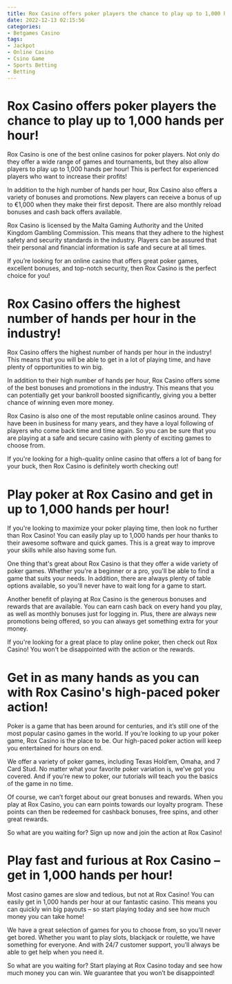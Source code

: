 ```yaml
---
title: Rox Casino offers poker players the chance to play up to 1,000 hands per hour!
date: 2022-12-13 02:15:56
categories:
- Betgames Casino
tags:
- Jackpot
- Online Casino
- Csino Game
- Sports Betting
- Betting
---
```



#  Rox Casino offers poker players the chance to play up to 1,000 hands per hour!

Rox Casino is one of the best online casinos for poker players. Not only do they offer a wide range of games and tournaments, but they also allow players to play up to 1,000 hands per hour! This is perfect for experienced players who want to increase their profits!

In addition to the high number of hands per hour, Rox Casino also offers a variety of bonuses and promotions. New players can receive a bonus of up to €1,000 when they make their first deposit. There are also monthly reload bonuses and cash back offers available.

Rox Casino is licensed by the Malta Gaming Authority and the United Kingdom Gambling Commission. This means that they adhere to the highest safety and security standards in the industry. Players can be assured that their personal and financial information is safe and secure at all times.

If you’re looking for an online casino that offers great poker games, excellent bonuses, and top-notch security, then Rox Casino is the perfect choice for you!

#  Rox Casino offers the highest number of hands per hour in the industry!

Rox Casino offers the highest number of hands per hour in the industry! This means that you will be able to get in a lot of playing time, and have plenty of opportunities to win big.

In addition to their high number of hands per hour, Rox Casino offers some of the best bonuses and promotions in the industry. This means that you can potentially get your bankroll boosted significantly, giving you a better chance of winning even more money.

Rox Casino is also one of the most reputable online casinos around. They have been in business for many years, and they have a loyal following of players who come back time and time again. So you can be sure that you are playing at a safe and secure casino with plenty of exciting games to choose from.

If you're looking for a high-quality online casino that offers a lot of bang for your buck, then Rox Casino is definitely worth checking out!

#  Play poker at Rox Casino and get in up to 1,000 hands per hour!

If you're looking to maximize your poker playing time, then look no further than Rox Casino! You can easily play up to 1,000 hands per hour thanks to their awesome software and quick games. This is a great way to improve your skills while also having some fun.

One thing that's great about Rox Casino is that they offer a wide variety of poker games. Whether you're a beginner or a pro, you'll be able to find a game that suits your needs. In addition, there are always plenty of table options available, so you'll never have to wait long for a game to start.

Another benefit of playing at Rox Casino is the generous bonuses and rewards that are available. You can earn cash back on every hand you play, as well as monthly bonuses just for logging in. Plus, there are always new promotions being offered, so you can always get something extra for your money.

If you're looking for a great place to play online poker, then check out Rox Casino! You won't be disappointed with the action or the rewards.

#  Get in as many hands as you can with Rox Casino's high-paced poker action!

Poker is a game that has been around for centuries, and it’s still one of the most popular casino games in the world. If you’re looking to up your poker game, Rox Casino is the place to be. Our high-paced poker action will keep you entertained for hours on end.

We offer a variety of poker games, including Texas Hold’em, Omaha, and 7 Card Stud. No matter what your favorite poker variation is, we’ve got you covered. And if you’re new to poker, our tutorials will teach you the basics of the game in no time.

Of course, we can’t forget about our great bonuses and rewards. When you play at Rox Casino, you can earn points towards our loyalty program. These points can then be redeemed for cashback bonuses, free spins, and other great rewards.

So what are you waiting for? Sign up now and join the action at Rox Casino!

#  Play fast and furious at Rox Casino – get in 1,000 hands per hour!

Most casino games are slow and tedious, but not at Rox Casino! You can easily get in 1,000 hands per hour at our fantastic casino. This means you can quickly win big payouts – so start playing today and see how much money you can take home!

We have a great selection of games for you to choose from, so you’ll never get bored. Whether you want to play slots, blackjack or roulette, we have something for everyone. And with 24/7 customer support, you’ll always be able to get help when you need it.

So what are you waiting for? Start playing at Rox Casino today and see how much money you can win. We guarantee that you won’t be disappointed!